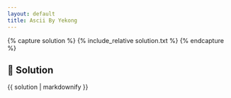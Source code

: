 ```yaml
---
layout: default
title: Ascii By Yekong
---
```


{% capture solution %}
{% include_relative solution.txt %}
{% endcapture %}

## 📝 Solution

{{ solution | markdownify }}
